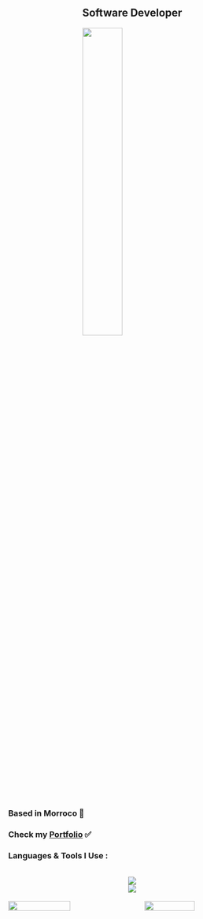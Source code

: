 <h2 align="center">Software Developer</h3>

<img style="display: block; margin: auto;" width="40%" src="https://user-images.githubusercontent.com/74038190/225813708-98b745f2-7d22-48cf-9150-083f1b00d6c9.gif" />

<h3 align="left">
  Based in Morroco 📍
</h3>

<h3 align="left">
  Check my <a href="https://mehdiaio.netlify.app">Portfolio</a> ✅
</h3>

<h3 align="left">Languages & Tools I Use :</h3>


<div margin='auto ;' align='center'>
  <br/>
  <img src="https://skillicons.dev/icons?i=js,html,css,tailwind,php,react,laravel,bootstrap,jquery,python"/>
  <br/>
  <img src="https://skillicons.dev/icons?i=vscode,atom,idea,nodejs,mysql,mongodb,netlify,gitlab"/>
  <br/>
  <br/>
</div>





<div style='display:flex; justify-content: space-between; align-items: center;'>
  <img style='align-self: flex-start;' width='50%' src="https://github-readme-stats.vercel.app/api?username=MehdiAIO&theme=dark&show_icons=true"/>
  <img width='45%' src="https://github-readme-stats.vercel.app/api/top-langs/?username=MehdiAIO&layout=compact"/>
</div>
